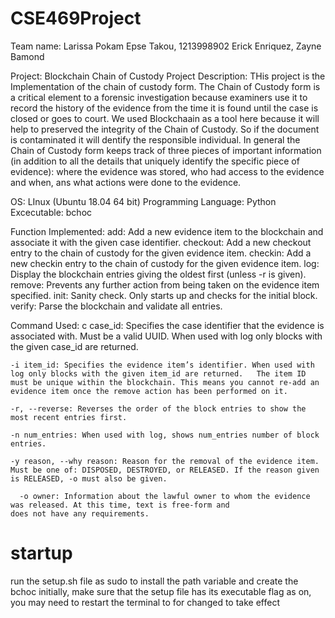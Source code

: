 # CSE469Project

Team name:
  Larissa Pokam Epse Takou, 1213998902
  Erick Enriquez, 
  Zayne Bamond
  
Project: Blockchain Chain of Custody
Project Description: THis project is the Implementation of the chain of custody form.
    The Chain of Custody form is a critical element to a forensic investigation because examiners use it to record the history
    of the evidence from the time it is found until the case is closed or goes to court. We used Blockchaain as a tool here 
    because it will help to preserved the integrity of the Chain of Custody. So if the document is contaminated it will dentify
    the responsible individual. In general the Chain of Custody form keeps track of three pieces of important information (in
    addition to all the details that uniquely identify the specific piece of evidence): where the evidence was stored, who had
    access to the evidence and when, ans what actions were done to the evidence.

OS: LInux (Ubuntu 18.04 64 bit)
Programming Language: Python
Excecutable: bchoc

Function Implemented:
    add: Add a new evidence item to the blockchain and associate it with the given case identifier. 
    checkout: Add a new checkout entry to the chain of custody for the given evidence item.
    checkin: Add a new checkin entry to the chain of custody for the given evidence item. 
    log: Display the blockchain entries giving the oldest first (unless -r is given).
    remove: Prevents any further action from being taken on the evidence item specified.
    init: Sanity check. Only starts up and checks for the initial block.
    verify: Parse the blockchain and validate all entries.
    
 Command Used:
     c case_id: Specifies the case identifier that the evidence is associated with. Must be a valid UUID. When used with log 
  only blocks with the given case_id are returned.

    -i item_id: Specifies the evidence item’s identifier. When used with log only blocks with the given item_id are returned.   The item ID must be unique within the blockchain. This means you cannot re-add an evidence item once the remove action has been performed on it.

    -r, --reverse: Reverses the order of the block entries to show the most recent entries first.

    -n num_entries: When used with log, shows num_entries number of block entries.

    -y reason, --why reason: Reason for the removal of the evidence item. Must be one of: DISPOSED, DESTROYED, or RELEASED. If the reason given is RELEASED, -o must also be given.

      -o owner: Information about the lawful owner to whom the evidence was released. At this time, text is free-form and     
    does not have any requirements.

# startup
run the setup.sh file as sudo to install the path variable and create the bchoc initially, make sure that the setup file has its executable flag as on, you may need to restart the terminal to for changed to take effect

